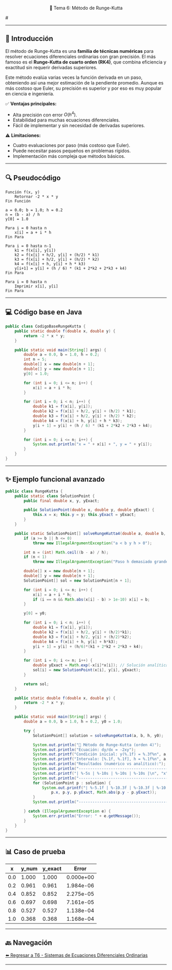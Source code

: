 
<div align="center">

🎯 Tema 6: Método de Runge-Kutta

</div># 

---

## 🚀 Introducción

El método de Runge-Kutta es una **familia de técnicas numéricas** para resolver ecuaciones diferenciales ordinarias con gran precisión. El más famoso es el **Runge-Kutta de cuarto orden (RK4)**, que combina eficiencia y exactitud sin requerir derivadas superiores.

Este método evalúa varias veces la función derivada en un paso, obteniendo así una mejor estimación de la pendiente promedio. Aunque es más costoso que Euler, su precisión es superior y por eso es muy popular en ciencia e ingeniería.

✅ **Ventajas principales:**

* Alta precisión con error $O(h^4)$.
* Estabilidad para muchas ecuaciones diferenciales.
* Fácil de implementar y sin necesidad de derivadas superiores.

⚠️ **Limitaciones:**

* Cuatro evaluaciones por paso (más costoso que Euler).
* Puede necesitar pasos pequeños en problemas rígidos.
* Implementación más compleja que métodos básicos.

---

## 🔍 Pseudocódigo

```text
Función f(x, y)
    Retornar -2 * x * y
Fin Función

a = 0.0; b = 1.0; h = 0.2
n = (b - a) / h
y[0] = 1.0

Para i = 0 hasta n
    x[i] = a + i * h
Fin Para

Para i = 0 hasta n-1
    k1 = f(x[i], y[i])
    k2 = f(x[i] + h/2, y[i] + (h/2) * k1)
    k3 = f(x[i] + h/2, y[i] + (h/2) * k2)
    k4 = f(x[i] + h, y[i] + h * k3)
    y[i+1] = y[i] + (h / 6) * (k1 + 2*k2 + 2*k3 + k4)
Fin Para

Para i = 0 hasta n
    Imprimir x[i], y[i]
Fin Para
```

---

## 💻 Código base en Java

```java
public class CodigoBaseRungeKutta {
    public static double f(double x, double y) {
        return -2 * x * y;
    }

    public static void main(String[] args) {
        double a = 0.0, b = 1.0, h = 0.2;
        int n = 5;
        double[] x = new double[n + 1];
        double[] y = new double[n + 1];
        y[0] = 1.0;

        for (int i = 0; i <= n; i++) {
            x[i] = a + i * h;
        }

        for (int i = 0; i < n; i++) {
            double k1 = f(x[i], y[i]);
            double k2 = f(x[i] + h/2, y[i] + (h/2) * k1);
            double k3 = f(x[i] + h/2, y[i] + (h/2) * k2);
            double k4 = f(x[i] + h, y[i] + h * k3);
            y[i + 1] = y[i] + (h / 6) * (k1 + 2*k2 + 2*k3 + k4);
        }

        for (int i = 0; i <= n; i++) {
            System.out.println("x = " + x[i] + ", y = " + y[i]);
        }
    }
}
```

---

## ✨ Ejemplo funcional avanzado

```java
public class RungeKutta {
    public static class SolutionPoint {
        public final double x, y, yExact;

        public SolutionPoint(double x, double y, double yExact) {
            this.x = x; this.y = y; this.yExact = yExact;
        }
    }

    public static SolutionPoint[] solveRungeKutta4(double a, double b, double h, double y0) {
        if (a >= b || h <= 0)
            throw new IllegalArgumentException("a < b y h > 0");

        int n = (int) Math.ceil((b - a) / h);
        if (n < 1)
            throw new IllegalArgumentException("Paso h demasiado grande");

        double[] x = new double[n + 1];
        double[] y = new double[n + 1];
        SolutionPoint[] sol = new SolutionPoint[n + 1];

        for (int i = 0; i <= n; i++) {
            x[i] = a + i * h;
            if (i == n && Math.abs(x[i] - b) > 1e-10) x[i] = b;
        }

        y[0] = y0;

        for (int i = 0; i < n; i++) {
            double k1 = f(x[i], y[i]);
            double k2 = f(x[i] + h/2, y[i] + (h/2)*k1);
            double k3 = f(x[i] + h/2, y[i] + (h/2)*k2);
            double k4 = f(x[i] + h, y[i] + h*k3);
            y[i + 1] = y[i] + (h/6)*(k1 + 2*k2 + 2*k3 + k4);
        }

        for (int i = 0; i <= n; i++) {
            double yExact = Math.exp(-x[i]*x[i]); // Solución analítica: y = e^(-x²)
            sol[i] = new SolutionPoint(x[i], y[i], yExact);
        }

        return sol;
    }

    public static double f(double x, double y) {
        return -2 * x * y;
    }

    public static void main(String[] args) {
        double a = 0.0, b = 1.0, h = 0.2, y0 = 1.0;

        try {
            SolutionPoint[] solution = solveRungeKutta4(a, b, h, y0);

            System.out.println("🚩 Método de Runge-Kutta (orden 4)");
            System.out.println("Ecuación: dy/dx = -2xy");
            System.out.printf("Condición inicial: y(%.1f) = %.3f%n", a, y0);
            System.out.printf("Intervalo: [%.1f, %.1f], h = %.1f%n", a, b, h);
            System.out.println("Resultados (numérico vs analítico):");
            System.out.println("----------------------------------------------------");
            System.out.printf("| %-5s | %-10s | %-10s | %-10s |\n", "x", "y_num", "y_exact", "Error");
            System.out.println("----------------------------------------------------");
            for (SolutionPoint p : solution) {
                System.out.printf("| %-5.1f | %-10.3f | %-10.3f | %-10.3e |\n",
                    p.x, p.y, p.yExact, Math.abs(p.y - p.yExact));
            }
            System.out.println("----------------------------------------------------");

        } catch (IllegalArgumentException e) {
            System.err.println("Error: " + e.getMessage());
        }
    }
}
```

---

## 📊 Caso de prueba

| x   | y\_num | y\_exact | Error     |
| --- | ------ | -------- | --------- |
| 0.0 | 1.000  | 1.000    | 0.000e+00 |
| 0.2 | 0.961  | 0.961    | 1.984e-06 |
| 0.4 | 0.852  | 0.852    | 2.275e-05 |
| 0.6 | 0.697  | 0.698    | 7.161e-05 |
| 0.8 | 0.527  | 0.527    | 1.138e-04 |
| 1.0 | 0.368  | 0.368    | 1.168e-04 |

---

## 🔙 Navegación

[⬅️ Regresar a T6 - Sistemas de Ecuaciones Diferenciales Ordinarias](https://github.com/Juan200519287393u83/Metodos_Numericos/blob/main/T6%20-%20Soluci%C3%B3n%20de%20Ecuaciones%20Diferenciales/Sistemas%20de%20Ecuaciones%20Diferenciales%20Ordinarias/Introducci%C3%B3n%20a%20los%20SIstemas%20de%20Ecuaciones%20Diferenciales%20Ordinarias.md)

---
